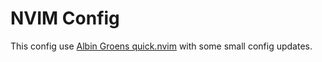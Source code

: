 # NVIM Config

This config use [Albin Groens quick.nvim](https://github.com/albingroen/quick.nvim) with some small config updates.


